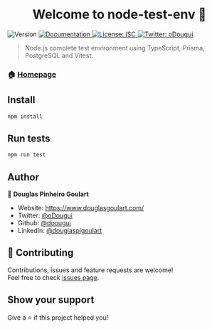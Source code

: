<h1 align="center">Welcome to node-test-env 👋</h1>
<p>
  <img alt="Version" src="https://img.shields.io/badge/version-1.0.0-blue.svg?cacheSeconds=2592000" />
  <a href="https://dev.to/doougui/creating-a-complete-nodejs-test-environment-with-vitest-postgres-and-prisma-110h?preview=b7f550e61b22e9819dae710230bf7d79af39d5dff1f423613099ca8fbf1a7e78e07a7470b12912834184c6fb8c5c2bfde26d830b3bfa11bb8abd2cf7" target="_blank">
    <img alt="Documentation" src="https://img.shields.io/badge/documentation-yes-brightgreen.svg" />
  </a>
  <a href="#" target="_blank">
    <img alt="License: ISC" src="https://img.shields.io/badge/License-ISC-yellow.svg" />
  </a>
  <a href="https://twitter.com/oDougui" target="_blank">
    <img alt="Twitter: oDougui" src="https://img.shields.io/twitter/follow/oDougui.svg?style=social" />
  </a>
</p>

> Node.js complete test environment using TypeScript, Prisma, PostgreSQL and Vitest.

### 🏠 [Homepage](https://www.douglasgoulart.com/writings/creating-a-complete-nodejs-test-environment-with-vitest-postgresql-and-prisma)

## Install

```sh
npm install
```

## Run tests

```sh
npm run test
```

## Author

👤 **Douglas Pinheiro Goulart**

* Website: https://www.douglasgoulart.com/
* Twitter: [@oDougui](https://twitter.com/oDougui)
* Github: [@doougui](https://github.com/doougui)
* LinkedIn: [@douglaspigoulart](https://linkedin.com/in/douglaspigoulart)

## 🤝 Contributing

Contributions, issues and feature requests are welcome!<br />Feel free to check [issues page](https://github.com/doougui/node-test-env/issues). 

## Show your support

Give a ⭐️ if this project helped you!
